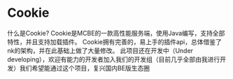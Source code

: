 # Cookie
什么是Cookie? Cookie是MCBE的一款高性能服务端，使用Java编写，支持全部特性，并且支持加载插件。 Cookie拥有完善的，易上手的插件api，总体借鉴了nk的架构，并在此基础上做了大量修改。 此项目还在开发中（Under developing），欢迎有能力的开发者加入我们的开发组（目前几乎全部由我进行开发）我们希望能通过这个项目，复兴国内BE版生态圈

